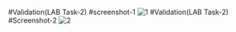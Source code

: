  #Validation(LAB Task-2)
 #screenshot-1
 ![1](https://user-images.githubusercontent.com/65063044/222363742-8610921d-565f-4ddb-98ad-1a3237c4b4bf.png)
 #Validation(LAB Task-2)
 #Screenshot-2
 ![2](https://user-images.githubusercontent.com/65063044/222363973-2287a326-9a19-4c82-ab5a-9bca22dbae33.png)
